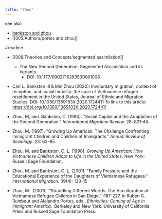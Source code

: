```yaml
---
title: "Zhou"
---
```

see also 
- [bankston and zhou](005.Authors/bankston%20and%20zhou.md)
- [[005.Authors/portes and zhou]]

#readme 

- [[008.Theories and Concepts/segmented assimilation]]
	-  The New Second Generation: Segmented Assimilation and its Variants
		- DOI: 10.1177/0002716293530001006

- Carl L. Bankston III & Min Zhou (2020): Involuntary migration, context of reception, and social mobility: the case of Vietnamese refugee resettlement in the United States, Journal of Ethnic and Migration Studies, DOI: 10.1080/1369183X.2020.1724411 To link to this article: https://doi.org/10.1080/1369183X.2020.1724411
- Zhou, M, and. Bankston, C. (1994). "Social Capital and the Adaptation of the Second Generation." _International Migration Review_. 28: 821-45.
- Zhou, M. (1997). "Growing Up American: The Challenge Confronting Immigrant Children and Children of Immigrants." _Annual Review of Sociology_. 23: 63-95.
- Zhou, M. and Bankston, C. L. (1998). _Growing Up American: How Vietnamese Children Adapt to Life in the United States_. New York: Russell Sage Foundation,
- Zhou, M. and Bankston, C. L. (2001). "Family Pressure and the Educational Experience of the Daughters of Vietnamese Refugees." _International Migration._ 39(4): 133-15
- Zhou, M.  (2001).  “Straddling Different Worlds: The Acculturation of Vietnamese Refugee Children in San Diego.” :187-227, in Rubén G. Rumbaut and Alejandro Portes, eds., _Ethnicities: Coming of Age in Immigrant America._  Berkeley and New York: University of California Press and Russell Sage Foundation Press.